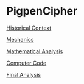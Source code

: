 # PigpenCipher

[Historical Context](historicalContext.md)

[Mechanics](mechanics.md)

[Mathematical Analysis]()

[Computer Code]()

[Final Analysis]()
